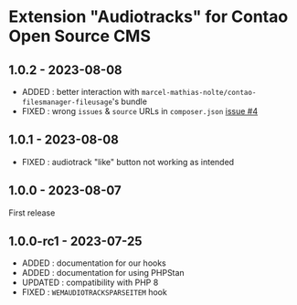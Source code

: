 Extension "Audiotracks" for Contao Open Source CMS
========

1.0.2 - 2023-08-08
---
- ADDED : better interaction with `marcel-mathias-nolte/contao-filesmanager-fileusage`'s bundle
- FIXED : wrong `issues` & `source` URLs in `composer.json` [issue #4](https://github.com/Web-Ex-Machina/contao-audiotracks/issues/4#issue-1841268970)

1.0.1 - 2023-08-08
---
- FIXED : audiotrack "like" button not working as intended

1.0.0 - 2023-08-07
---
First release

1.0.0-rc1 - 2023-07-25
---
- ADDED : documentation for our hooks
- ADDED : documentation for using PHPStan
- UPDATED : compatibility with PHP 8
- FIXED : `WEMAUDIOTRACKSPARSEITEM` hook